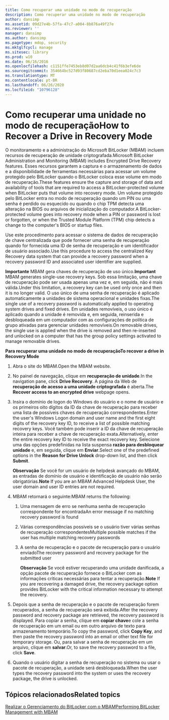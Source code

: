 ```yaml
---
title: Como recuperar uma unidade no modo de recuperação
description: Como recuperar uma unidade no modo de recuperação
author: dansimp
ms.assetid: 09d27e4b-57fa-47c7-a004-8b876a49f27e
ms.reviewer: ''
manager: dansimp
ms.author: dansimp
ms.pagetype: mdop, security
ms.mktglfcycl: manage
ms.sitesec: library
ms.prod: w10
ms.date: 06/16/2016
ms.openlocfilehash: c1151ffe7453eb8d07d2aa6dcb4c41f6b3efe6de
ms.sourcegitcommit: 354664bc527d93f80687cd2eba70d1eea024c7c3
ms.translationtype: MT
ms.contentlocale: pt-BR
ms.lasthandoff: 06/26/2020
ms.locfileid: "10796128"
---
```

# <span data-ttu-id="41d2e-103">Como recuperar uma unidade no modo de recuperação</span><span class="sxs-lookup"><span data-stu-id="41d2e-103">How to Recover a Drive in Recovery Mode</span></span>


<span data-ttu-id="41d2e-104">O monitoramento e a administração do Microsoft BitLocker (MBAM) incluem recursos de recuperação de unidade criptografada.</span><span class="sxs-lookup"><span data-stu-id="41d2e-104">Microsoft BitLocker Administration and Monitoring (MBAM) includes Encrypted Drive Recovery features.</span></span> <span data-ttu-id="41d2e-105">Esses recursos garantem a captura e o armazenamento de dados e a disponibilidade de ferramentas necessárias para acessar um volume protegido pelo BitLocker quando o BitLocker coloca esse volume em modo de recuperação.</span><span class="sxs-lookup"><span data-stu-id="41d2e-105">These features ensure the capture and storage of data and availability of tools that are required to access a BitLocker-protected volume when BitLocker puts that volume into recovery mode.</span></span> <span data-ttu-id="41d2e-106">Um volume protegido pelo BitLocker entra no modo de recuperação quando um PIN ou uma senha é perdido ou esquecido ou quando o chip TPM detecta uma alteração na BIOS ou arquivos de inicialização do computador.</span><span class="sxs-lookup"><span data-stu-id="41d2e-106">A BitLocker-protected volume goes into recovery mode when a PIN or password is lost or forgotten, or when the Trusted Module Platform (TPM) chip detects a change to the computer's BIOS or startup files.</span></span>

<span data-ttu-id="41d2e-107">Use este procedimento para acessar o sistema de dados de recuperação de chave centralizada que pode fornecer uma senha de recuperação quando for fornecida uma ID de senha de recuperação e um identificador de usuário associado.</span><span class="sxs-lookup"><span data-stu-id="41d2e-107">Use this procedure to access the centralized Key Recovery data system that can provide a recovery password when a recovery password ID and associated user identifier are supplied.</span></span>

<span data-ttu-id="41d2e-108">**Importante**  MBAM gera chaves de recuperação de uso único.</span><span class="sxs-lookup"><span data-stu-id="41d2e-108">**Important** MBAM generates single-use recovery keys.</span></span> <span data-ttu-id="41d2e-109">Sob essa limitação, uma chave de recuperação pode ser usada apenas uma vez e, em seguida, não é mais válida.</span><span class="sxs-lookup"><span data-stu-id="41d2e-109">Under this limitation, a recovery key can be used only once and then it is no longer valid.</span></span> <span data-ttu-id="41d2e-110">O uso único de uma senha de recuperação é aplicado automaticamente a unidades de sistema operacional e unidades fixas.</span><span class="sxs-lookup"><span data-stu-id="41d2e-110">The single use of a recovery password is automatically applied to operating system drives and fixed drives.</span></span> <span data-ttu-id="41d2e-111">Em unidades removíveis, o uso único é aplicado quando a unidade é removida e, em seguida, reinserida e desbloqueada em um computador com as configurações de política de grupo ativadas para gerenciar unidades removíveis.</span><span class="sxs-lookup"><span data-stu-id="41d2e-111">On removable drives, the single use is applied when the drive is removed and then re-inserted and unlocked on a computer that has the group policy settings activated to manage removable drives.</span></span>

 

**<span data-ttu-id="41d2e-112">Para recuperar uma unidade no modo de recuperação</span><span class="sxs-lookup"><span data-stu-id="41d2e-112">To recover a drive in Recovery Mode</span></span>**

1.  <span data-ttu-id="41d2e-113">Abra o site do MBAM.</span><span class="sxs-lookup"><span data-stu-id="41d2e-113">Open the MBAM website.</span></span>

2.  <span data-ttu-id="41d2e-114">No painel de navegação, clique em **recuperação de unidade**.</span><span class="sxs-lookup"><span data-stu-id="41d2e-114">In the navigation pane, click **Drive Recovery**.</span></span> <span data-ttu-id="41d2e-115">A página da Web de **recuperação de acesso a uma unidade criptografada** é aberta.</span><span class="sxs-lookup"><span data-stu-id="41d2e-115">The **Recover access to an encrypted drive** webpage opens.</span></span>

3.  <span data-ttu-id="41d2e-116">Insira o domínio de logon do Windows do usuário e o nome de usuário e os primeiros oito dígitos da ID da chave de recuperação para receber uma lista de possíveis chaves de recuperação correspondentes.</span><span class="sxs-lookup"><span data-stu-id="41d2e-116">Enter the user's Windows Logon domain and user name and the first eight digits of the recovery key ID, to receive a list of possible matching recovery keys.</span></span> <span data-ttu-id="41d2e-117">Você também pode inserir a ID da chave de recuperação inteira para receber a chave de recuperação exata.</span><span class="sxs-lookup"><span data-stu-id="41d2e-117">Alternatively, enter the entire recovery key ID to receive the exact recovery key.</span></span> <span data-ttu-id="41d2e-118">Selecione uma das opções predefinidas na lista suspensa **razão para desbloquear unidade** e, em seguida, clique em **Enviar**.</span><span class="sxs-lookup"><span data-stu-id="41d2e-118">Select one of the predefined options in the **Reason for Drive Unlock** drop-down list, and then click **Submit**.</span></span>

    <span data-ttu-id="41d2e-119">**Observação**  Se você for um usuário de helpdesk avançado do MBAM, as entradas de domínio de usuário e identificação de usuário não serão obrigatórias.</span><span class="sxs-lookup"><span data-stu-id="41d2e-119">**Note** If you are an MBAM Advanced Helpdesk User, the user domain and user ID entries are not required.</span></span>

     

4.  <span data-ttu-id="41d2e-120">MBAM retornará o seguinte:</span><span class="sxs-lookup"><span data-stu-id="41d2e-120">MBAM returns the following:</span></span>

    1.  <span data-ttu-id="41d2e-121">Uma mensagem de erro se nenhuma senha de recuperação correspondente for encontrada</span><span class="sxs-lookup"><span data-stu-id="41d2e-121">An error message if no matching recovery password is found</span></span>

    2.  <span data-ttu-id="41d2e-122">Várias correspondências possíveis se o usuário tiver várias senhas de recuperação correspondentes</span><span class="sxs-lookup"><span data-stu-id="41d2e-122">Multiple possible matches if the user has multiple matching recovery passwords</span></span>

    3.  <span data-ttu-id="41d2e-123">A senha de recuperação e o pacote de recuperação para o usuário enviado</span><span class="sxs-lookup"><span data-stu-id="41d2e-123">The recovery password and recovery package for the submitted user</span></span>

        <span data-ttu-id="41d2e-124">**Observação**  Se você estiver recuperando uma unidade danificada, a opção pacote de recuperação fornece o BitLocker com as informações críticas necessárias para tentar a recuperação.</span><span class="sxs-lookup"><span data-stu-id="41d2e-124">**Note** If you are recovering a damaged drive, the recovery package option provides BitLocker with the critical information necessary to attempt the recovery.</span></span>

         

5.  <span data-ttu-id="41d2e-125">Depois que a senha de recuperação e o pacote de recuperação forem recuperados, a senha de recuperação será exibida.</span><span class="sxs-lookup"><span data-stu-id="41d2e-125">After the recovery password and recovery package are retrieved, the recovery password is displayed.</span></span> <span data-ttu-id="41d2e-126">Para copiar a senha, clique em **copiar chave**e cole a senha de recuperação em um email ou em outro arquivo de texto para armazenamento temporário.</span><span class="sxs-lookup"><span data-stu-id="41d2e-126">To copy the password, click **Copy Key**, and then paste the recovery password into an email or other text file for temporary storage.</span></span> <span data-ttu-id="41d2e-127">Ou, para salvar a senha de recuperação em um arquivo, clique em **salvar**.</span><span class="sxs-lookup"><span data-stu-id="41d2e-127">Or, to save the recovery password to a file, click **Save**.</span></span>

6.  <span data-ttu-id="41d2e-128">Quando o usuário digitar a senha de recuperação no sistema ou usar o pacote de recuperação, a unidade será desbloqueada.</span><span class="sxs-lookup"><span data-stu-id="41d2e-128">When the user types the recovery password into the system or uses the recovery package, the drive is unlocked.</span></span>

## <span data-ttu-id="41d2e-129">Tópicos relacionados</span><span class="sxs-lookup"><span data-stu-id="41d2e-129">Related topics</span></span>


[<span data-ttu-id="41d2e-130">Realizar o Gerenciamento do BitLocker com o MBAM</span><span class="sxs-lookup"><span data-stu-id="41d2e-130">Performing BitLocker Management with MBAM</span></span>](performing-bitlocker-management-with-mbam.md)

 

 






